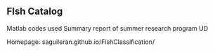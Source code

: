 ## FIsh Catalog ##
Matlab codes used
Summary report of summer research program UD


Homepage: saguileran.github.io/FishClassification/

